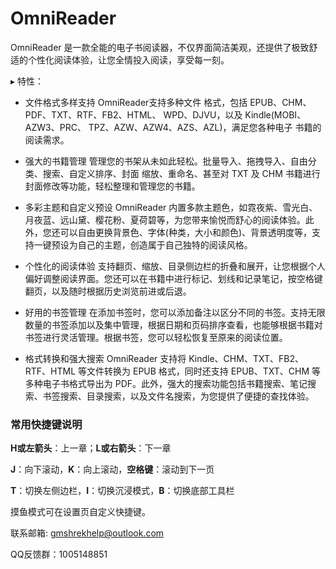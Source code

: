 # OmniReader

OmniReader 是一款全能的电子书阅读器，不仅界面简洁美观，还提供了极致舒适的个性化阅读体验，让您全情投入阅读，享受每一刻。

▸ 特性：
- 文件格式多样支持
OmniReader支持多种文件 格式，包括 EPUB、CHM、PDF、TXT、RTF、FB2、HTML、 WPD、DJVU，以及 Kindle(MOBI、AZW3、PRC、 TPZ、AZW、AZW4、AZS、AZL)，满足您各种电子 书籍的阅读需求。

- 强大的书籍管理
管理您的书架从未如此轻松。批量导入、拖拽导入、自由分类、搜索、自定义排序、封面 缩放、重命名、甚至对 TXT 及 CHM 书籍进行封面修改等功能，轻松整理和管理您的书籍。

- 多彩主题和自定义预设
OmniReader 内置多款主题色，如霓夜紫、雪光白、月夜蓝、远山黛、樱花粉、夏荷碧等，为您带来愉悦而舒心的阅读体验。此外，您还可以自由更换背景色、字体(种类，大小和颜色)、背景透明度等，支持一键预设为自己的主题，创造属于自己独特的阅读风格。

- 个性化的阅读体验
支持翻页、缩放、目录侧边栏的折叠和展开，让您根据个人偏好调整阅读界面。您还可以在书籍中进行标记、划线和记录笔记，按空格键翻页，以及随时根据历史浏览前进或后退。

- 好用的书签管理
在添加书签时，您可以添加备注以区分不同的书签。支持无限数量的书签添加以及集中管理，根据日期和页码排序查看，也能够根据书籍对书签进行灵活管理。根据书签，您可以轻松恢复至原来的阅读位置。

- 格式转换和强大搜索
OmniReader 支持将 Kindle、CHM、TXT、FB2、RTF、HTML 等文件转换为 EPUB 格式，同时还支持 EPUB、TXT、CHM 等多种电子书格式导出为 PDF。此外，强大的搜索功能包括书籍搜索、笔记搜索、书签搜索、目录搜索，以及文件名搜索，为您提供了便捷的查找体验。

### 常用快捷键说明

**H或左箭头**：上一章；**L或右箭头**：下一章

**J**：向下滚动，**K**：向上滚动，**空格键**：滚动到下一页

**T**：切换左侧边栏，**I**：切换沉浸模式，**B**：切换底部工具栏

摸鱼模式可在设置页自定义快捷键。

联系邮箱: gmshrekhelp@outlook.com

QQ反馈群：1005148851
